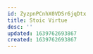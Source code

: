 ```yaml
---
id: ZyzpnPCnhX0VDSr6jqDtx
title: Stoic Virtue
desc: ''
updated: 1639762693867
created: 1639762693867
---
```


